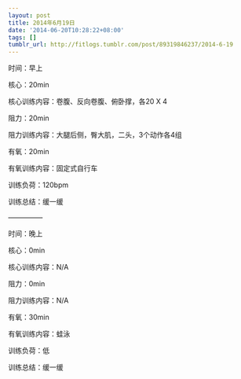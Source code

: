 ```yaml
---
layout: post
title: 2014年6月19日
date: '2014-06-20T10:28:22+08:00'
tags: []
tumblr_url: http://fitlogs.tumblr.com/post/89319846237/2014-6-19
---
```


时间：早上

核心：20min

核心训练内容：卷腹、反向卷腹、俯卧撑，各20 X 4

阻力：20min

阻力训练内容：大腿后侧，臀大肌，二头，3个动作各4组

有氧：20min

有氧训练内容：固定式自行车

训练负荷：120bpm

训练总结：缓一缓

—————

时间：晚上

核心：0min

核心训练内容：N/A

阻力：0min

阻力训练内容：N/A

有氧：30min

有氧训练内容：蛙泳

训练负荷：低

训练总结：缓一缓
